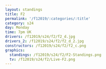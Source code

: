 ```yaml
---
layout: standings
title: F2
permalink: '/f12019/:categories/:title'
category: s24
day: Monday
time: 7pm UK
drivers: /f12019/s24/f2/f2_d.jpg
drivers_2: /f12019/s24/f2/f2_d_2.jpg
constructors: /f12019/s24/f2/f2_c.png
graphics:
  standings: /f12019/s24/f2/F2-Standings.png
  tv: /f12019/s24/f2/Live-F2.png
---
```


